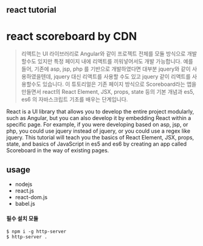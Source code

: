 ## react tutorial
# react scoreboard by CDN

> 리액트는 UI 라이브러리로 Angular와 같이 프로젝트 전체를 모듈 방식으로 개발할수도 있지만 특정 페이지 내에 리액트를 끼워넣어서도 개발 가능합니다. 예를 들어, 기존에 asp, jsp, php 를 기반으로 개발하였다면 대부분 jquery와 같이 사용하였을텐데, jquery 대신 리액트를 사용할 수도 있고 jquery 같이 리액트를 사용할수도 있습니다.
이 튜토리얼은 기존 페이지 방식으로 Scoreboard라는 앱을 만들면서 react의 React Element, JSX, props, state 등의 기본 개념과 es5, es6 의 자바스크립트 기초를 배우는 단계입니다.

> 
React is a UI library that allows you to develop the entire project modularly, such as Angular, but you can also develop it by embedding React within a specific page. For example, if you were developing based on asp, jsp, or php, you could use jquery instead of jquery, or you could use a regex like jquery.
This tutorial will teach you the basics of React Element, JSX, props, state, and basics of JavaScript in es5 and es6 by creating an app called Scoreboard in the way of existing pages.

## usage
* nodejs
* react.js
* react-dom.js
* babel.js

#### 필수 설치 모듈

> 

    $ npm i -g http-server
    $ http-server .